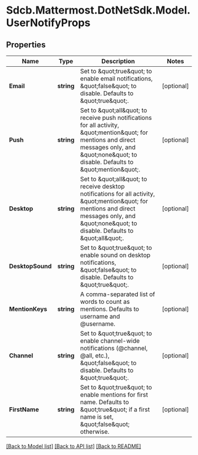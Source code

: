 # Sdcb.Mattermost.DotNetSdk.Model.UserNotifyProps
## Properties

Name | Type | Description | Notes
------------ | ------------- | ------------- | -------------
**Email** | **string** | Set to \&quot;true\&quot; to enable email notifications, \&quot;false\&quot; to disable. Defaults to \&quot;true\&quot;. | [optional] 
**Push** | **string** | Set to \&quot;all\&quot; to receive push notifications for all activity, \&quot;mention\&quot; for mentions and direct messages only, and \&quot;none\&quot; to disable. Defaults to \&quot;mention\&quot;. | [optional] 
**Desktop** | **string** | Set to \&quot;all\&quot; to receive desktop notifications for all activity, \&quot;mention\&quot; for mentions and direct messages only, and \&quot;none\&quot; to disable. Defaults to \&quot;all\&quot;. | [optional] 
**DesktopSound** | **string** | Set to \&quot;true\&quot; to enable sound on desktop notifications, \&quot;false\&quot; to disable. Defaults to \&quot;true\&quot;. | [optional] 
**MentionKeys** | **string** | A comma-separated list of words to count as mentions. Defaults to username and @username. | [optional] 
**Channel** | **string** | Set to \&quot;true\&quot; to enable channel-wide notifications (@channel, @all, etc.), \&quot;false\&quot; to disable. Defaults to \&quot;true\&quot;. | [optional] 
**FirstName** | **string** | Set to \&quot;true\&quot; to enable mentions for first name. Defaults to \&quot;true\&quot; if a first name is set, \&quot;false\&quot; otherwise. | [optional] 

[[Back to Model list]](../README.md#documentation-for-models) [[Back to API list]](../README.md#documentation-for-api-endpoints) [[Back to README]](../README.md)

